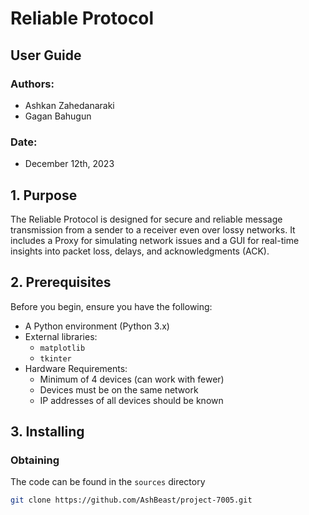 # Reliable Protocol

## User Guide

### Authors:

- Ashkan Zahedanaraki
- Gagan Bahugun

### Date:

- December 12th, 2023

## 1. Purpose

The Reliable Protocol is designed for secure and reliable message transmission from a sender to a receiver even over lossy networks. It includes a Proxy for simulating network issues and a GUI for real-time insights into packet loss, delays, and acknowledgments (ACK).

## 2. Prerequisites

Before you begin, ensure you have the following:

- A Python environment (Python 3.x)
- External libraries:
  - `matplotlib`
  - `tkinter`
- Hardware Requirements:
  - Minimum of 4 devices (can work with fewer)
  - Devices must be on the same network
  - IP addresses of all devices should be known

## 3. Installing

### Obtaining

The code can be found in the `sources` directory

```bash
git clone https://github.com/AshBeast/project-7005.git

```
